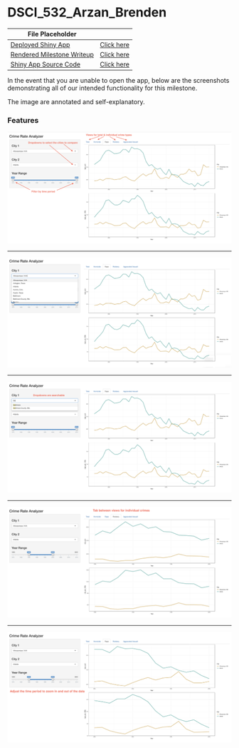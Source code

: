# DSCI_532_Arzan_Brenden


| File Placeholder                |                         |
| ------------------------------- | ----------------------- |
| [Deployed Shiny App](#)         | [Click here](https://arzan-irani.shinyapps.io/city-crime-comparison/) |
| [Rendered Milestone Writeup](#) | [Click here](https://github.com/UBC-MDS/DSCI_532_Arzan_Brenden/blob/master/Milestone2_Writeup.md) |
| [Shiny App Source Code](#)      |  [Click here](https://github.com/UBC-MDS/DSCI_532_Arzan_Brenden/blob/master/City-Crime-Comparison/app.R) |


In the event that you are unable to open the app, below are the screenshots demonstrating all of our intended functionality for this milestone.  

The image are annotated and self-explanatory.

### Features
<img src="./imgs/screenCap1.png"></img>  
***
<img src="./imgs/screenCap2.png"></img>
***
<img src="./imgs/screenCap3.png"></img>
***
<img src="./imgs/screenCap4.png"></img>
***
<img src="./imgs/screenCap5.png"></img>
